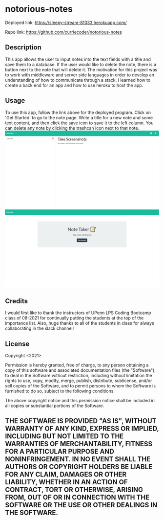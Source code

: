 # notorious-notes

Deployed link: https://sleepy-stream-81333.herokuapp.com/

Repo link: https://github.com/curriecoder/notorious-notes

## Description

This app allows the user to input notes into the text fields with a title and save them to a database. If the user would like to delete the note, there is a button next to the note that will delete it. The motivation for this project was to work with middleware and server side languages in order to develop an understanding of how to communicate through a stack. I learned how to create a back end for an app and how to use heroku to host the app.

## Usage

To use this app, follow the link above for the deployed program. Click on 'Get Started' to go to the note page. Write a title for a new note and some text content, and then click the save icon to save it to the left column. You can delete any note by clicking the trashcan icon next to that note.
    ![landing page](public/assets/images/notorious-notes-note-scrnshot.png)
    ![note page](public/assets/images/notorious-notes-scrnshot.png)
## Credits

I would first like to thank the instructors of UPenn LPS Coding Bootcamp class of 08-2021 for continually putting the students at the top of the importance list. Also, huge thanks to all of the students in class for always collaborating in the slack channel!

## License
Copyright <2021> <Andrew Currie>

Permission is hereby granted, free of charge, to any person obtaining a copy of this software and associated documentation files (the "Software"), to deal in the Software without restriction, including without limitation the rights to use, copy, modify, merge, publish, distribute, sublicense, and/or sell copies of the Software, and to permit persons to whom the Software is furnished to do so, subject to the following conditions:

The above copyright notice and this permission notice shall be included in all copies or substantial portions of the Software.

THE SOFTWARE IS PROVIDED "AS IS", WITHOUT WARRANTY OF ANY KIND, EXPRESS OR IMPLIED, INCLUDING BUT NOT LIMITED TO THE WARRANTIES OF MERCHANTABILITY, FITNESS FOR A PARTICULAR PURPOSE AND NONINFRINGEMENT. IN NO EVENT SHALL THE AUTHORS OR COPYRIGHT HOLDERS BE LIABLE FOR ANY CLAIM, DAMAGES OR OTHER LIABILITY, WHETHER IN AN ACTION OF CONTRACT, TORT OR OTHERWISE, ARISING FROM, OUT OF OR IN CONNECTION WITH THE SOFTWARE OR THE USE OR OTHER DEALINGS IN THE SOFTWARE.
--------------------------------------------------------------